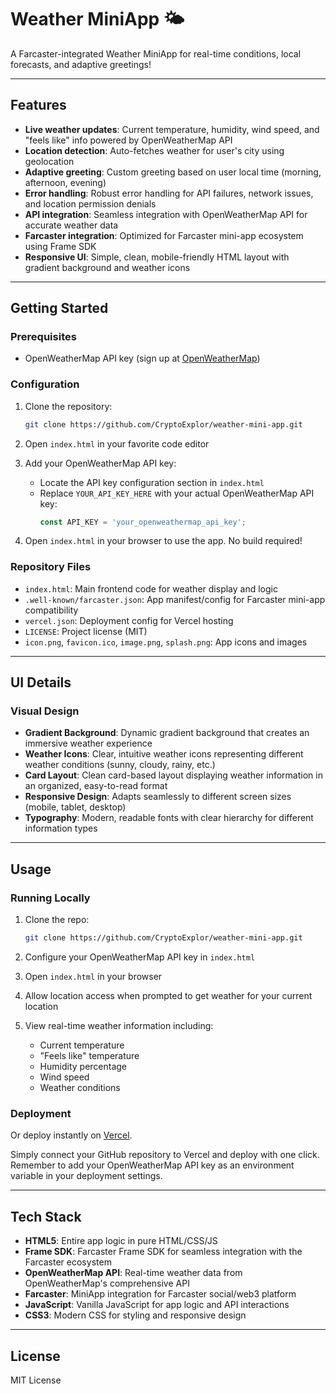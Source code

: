 # Weather MiniApp 🌤️

A Farcaster-integrated Weather MiniApp for real-time conditions, local forecasts, and adaptive greetings!

---

## Features

- **Live weather updates**: Current temperature, humidity, wind speed, and "feels like" info powered by OpenWeatherMap API
- **Location detection**: Auto-fetches weather for user's city using geolocation
- **Adaptive greeting**: Custom greeting based on user local time (morning, afternoon, evening)
- **Error handling**: Robust error handling for API failures, network issues, and location permission denials
- **API integration**: Seamless integration with OpenWeatherMap API for accurate weather data
- **Farcaster integration**: Optimized for Farcaster mini-app ecosystem using Frame SDK
- **Responsive UI**: Simple, clean, mobile-friendly HTML layout with gradient background and weather icons

---

## Getting Started

### Prerequisites

- OpenWeatherMap API key (sign up at [OpenWeatherMap](https://openweathermap.org/api))

### Configuration

1. Clone the repository:
   ```bash
   git clone https://github.com/CryptoExplor/weather-mini-app.git
   ```

2. Open `index.html` in your favorite code editor

3. Add your OpenWeatherMap API key:
   - Locate the API key configuration section in `index.html`
   - Replace `YOUR_API_KEY_HERE` with your actual OpenWeatherMap API key:
     ```javascript
     const API_KEY = 'your_openweathermap_api_key';
     ```

4. Open `index.html` in your browser to use the app. No build required!

### Repository Files

- `index.html`: Main frontend code for weather display and logic
- `.well-known/farcaster.json`: App manifest/config for Farcaster mini-app compatibility
- `vercel.json`: Deployment config for Vercel hosting
- `LICENSE`: Project license (MIT)
- `icon.png`, `favicon.ico`, `image.png`, `splash.png`: App icons and images

---

## UI Details

### Visual Design

- **Gradient Background**: Dynamic gradient background that creates an immersive weather experience
- **Weather Icons**: Clear, intuitive weather icons representing different weather conditions (sunny, cloudy, rainy, etc.)
- **Card Layout**: Clean card-based layout displaying weather information in an organized, easy-to-read format
- **Responsive Design**: Adapts seamlessly to different screen sizes (mobile, tablet, desktop)
- **Typography**: Modern, readable fonts with clear hierarchy for different information types

---

## Usage

### Running Locally

1. Clone the repo:
   ```bash
   git clone https://github.com/CryptoExplor/weather-mini-app.git
   ```

2. Configure your OpenWeatherMap API key in `index.html`

3. Open `index.html` in your browser

4. Allow location access when prompted to get weather for your current location

5. View real-time weather information including:
   - Current temperature
   - "Feels like" temperature
   - Humidity percentage
   - Wind speed
   - Weather conditions

### Deployment

Or deploy instantly on [Vercel](https://weather-base-app.vercel.app/).

Simply connect your GitHub repository to Vercel and deploy with one click. Remember to add your OpenWeatherMap API key as an environment variable in your deployment settings.

---

## Tech Stack

- **HTML5**: Entire app logic in pure HTML/CSS/JS
- **Frame SDK**: Farcaster Frame SDK for seamless integration with the Farcaster ecosystem
- **OpenWeatherMap API**: Real-time weather data from OpenWeatherMap's comprehensive API
- **Farcaster**: MiniApp integration for Farcaster social/web3 platform
- **JavaScript**: Vanilla JavaScript for app logic and API interactions
- **CSS3**: Modern CSS for styling and responsive design

---

## License

MIT License
